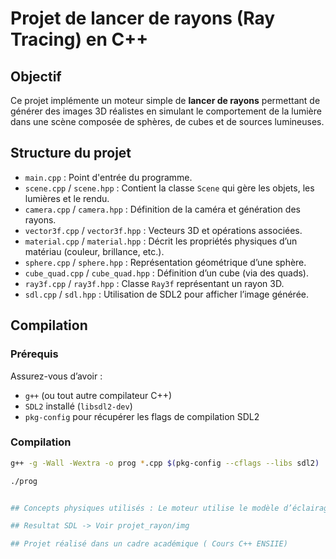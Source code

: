 # Projet de lancer de rayons (Ray Tracing) en C++

##  Objectif

Ce projet implémente un moteur simple de **lancer de rayons** permettant de générer des images 3D réalistes en simulant le comportement de la lumière dans une scène composée de sphères, de cubes et de sources lumineuses.

## Structure du projet

- `main.cpp` : Point d'entrée du programme.
- `scene.cpp` / `scene.hpp` : Contient la classe `Scene` qui gère les objets, les lumières et le rendu.
- `camera.cpp` / `camera.hpp` : Définition de la caméra et génération des rayons.
- `vector3f.cpp` / `vector3f.hpp` : Vecteurs 3D et opérations associées.
- `material.cpp` / `material.hpp` : Décrit les propriétés physiques d’un matériau (couleur, brillance, etc.).
- `sphere.cpp` / `sphere.hpp` : Représentation géométrique d’une sphère.
- `cube_quad.cpp` / `cube_quad.hpp` : Définition d’un cube (via des quads).
- `ray3f.cpp` / `ray3f.hpp` : Classe `Ray3f` représentant un rayon 3D.
- `sdl.cpp` / `sdl.hpp` : Utilisation de SDL2 pour afficher l’image générée.

##  Compilation

### Prérequis

Assurez-vous d’avoir :

- `g++` (ou tout autre compilateur C++)
- `SDL2` installé (`libsdl2-dev`)
- `pkg-config` pour récupérer les flags de compilation SDL2

### Compilation

```bash
g++ -g -Wall -Wextra -o prog *.cpp $(pkg-config --cflags --libs sdl2)

./prog


## Concepts physiques utilisés : Le moteur utilise le modèle d’éclairage de Phong -> https://fr.wikipedia.org/wiki/Ombrage_de_Phong

## Resultat SDL -> Voir projet_rayon/img

## Projet réalisé dans un cadre académique ( Cours C++ ENSIIE)


